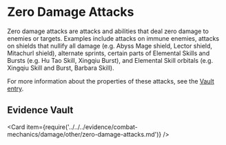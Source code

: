 # Zero Damage Attacks

Zero damage attacks are attacks and abilities that deal zero damage to enemies or targets. Examples include attacks on immune enemies, attacks on shields that nullify all damage (e.g. Abyss Mage shield, Lector shield, Mitachurl shield), alternate sprints, certain parts of Elemental Skills and Bursts (e.g. Hu Tao Skill, Xingqiu Burst), and Elemental Skill orbitals (e.g. Xingqiu Skill and Burst, Barbara Skill).

For more information about the properties of these attacks, see the [Vault entry](../../../evidence/combat-mechanics/damage/other/zero-damage-attacks.md#properties-of-0-damage-attacks).

## Evidence Vault

<Card item={require('../../../evidence/combat-mechanics/damage/other/zero-damage-attacks.md')} />
